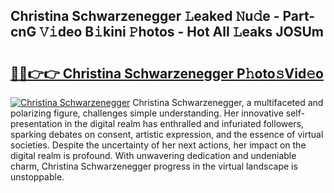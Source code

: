 ## Christina Schwarzenegger 𝙻eaked 𝙽u𝚍e - Part-cnG 𝚅𝚒deo B𝚒kini 𝙿hotos - Hot All 𝙻eaks JOSUm

# <h2><a href="http://ld50ts9.urlbe.top/?page=Christina+Schwarzenegger">🔗🔗👉👉 Christina Schwarzenegger P𝚑oto𝚜Vid𝚎o</a></h2>

[![Christina Schwarzenegger](https://i.imgur.com/eBuTRDB.gif)](http://ld50ts9.urlbe.top/?page=Christina+Schwarzenegger)
Christina Schwarzenegger, a multifaceted and polarizing figure, challenges simple understanding. Her innovative self-presentation in the digital realm has enthralled and infuriated followers, sparking debates on consent, artistic expression, and the essence of virtual societies. Despite the uncertainty of her next actions, her impact on the digital realm is profound. With unwavering dedication and undeniable charm, Christina Schwarzenegger progress in the virtual landscape is unstoppable.
